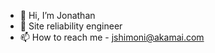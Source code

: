 - 👋 Hi, I’m Jonathan
- 👾 Site reliability engineer
- 📫 How to reach me - jshimoni@akamai.com

<!---
jshimoni/jshimoni is a ✨ special ✨ repository because its `README.md` (this file) appears on your GitHub profile.
You can click the Preview link to take a look at your changes.
--->
